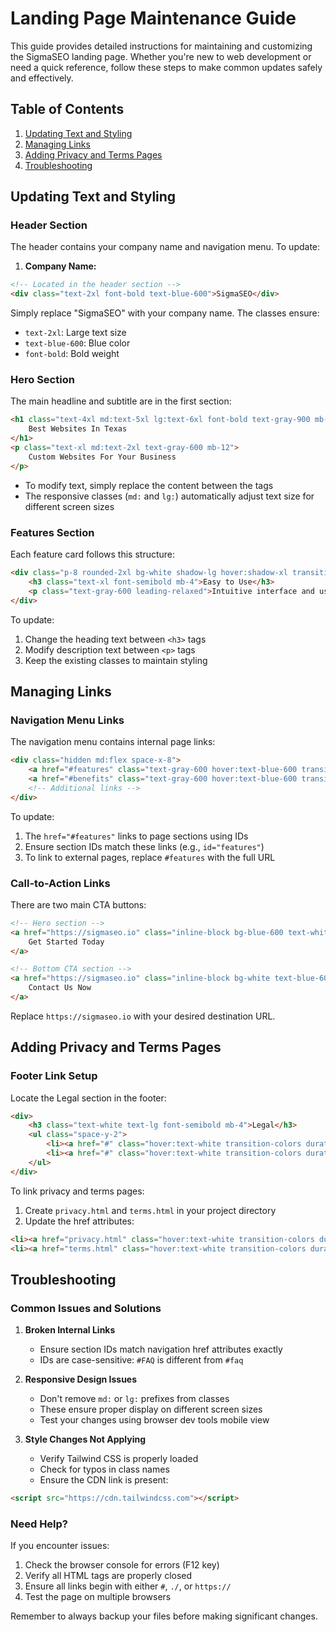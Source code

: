 # Landing Page Maintenance Guide

This guide provides detailed instructions for maintaining and customizing the SigmaSEO landing page. Whether you're new to web development or need a quick reference, follow these steps to make common updates safely and effectively.

## Table of Contents
1. [Updating Text and Styling](#updating-text-and-styling)
2. [Managing Links](#managing-links)
3. [Adding Privacy and Terms Pages](#adding-privacy-and-terms-pages)
4. [Troubleshooting](#troubleshooting)

## Updating Text and Styling

### Header Section
The header contains your company name and navigation menu. To update:

1. **Company Name:**
```html
<!-- Located in the header section -->
<div class="text-2xl font-bold text-blue-600">SigmaSEO</div>
```
Simply replace "SigmaSEO" with your company name. The classes ensure:
- `text-2xl`: Large text size
- `text-blue-600`: Blue color
- `font-bold`: Bold weight

### Hero Section
The main headline and subtitle are in the first section:
```html
<h1 class="text-4xl md:text-5xl lg:text-6xl font-bold text-gray-900 mb-6 leading-tight">
    Best Websites In Texas
</h1>
<p class="text-xl md:text-2xl text-gray-600 mb-12">
    Custom Websites For Your Business
</p>
```
- To modify text, simply replace the content between the tags
- The responsive classes (`md:` and `lg:`) automatically adjust text size for different screen sizes

### Features Section
Each feature card follows this structure:
```html
<div class="p-8 rounded-2xl bg-white shadow-lg hover:shadow-xl transition-shadow duration-300">
    <h3 class="text-xl font-semibold mb-4">Easy to Use</h3>
    <p class="text-gray-600 leading-relaxed">Intuitive interface and user-friendly design...</p>
</div>
```
To update:
1. Change the heading text between `<h3>` tags
2. Modify description text between `<p>` tags
3. Keep the existing classes to maintain styling

## Managing Links

### Navigation Menu Links
The navigation menu contains internal page links:
```html
<div class="hidden md:flex space-x-8">
    <a href="#features" class="text-gray-600 hover:text-blue-600 transition-colors duration-300">Features</a>
    <a href="#benefits" class="text-gray-600 hover:text-blue-600 transition-colors duration-300">Benefits</a>
    <!-- Additional links -->
</div>
```
To update:
1. The `href="#features"` links to page sections using IDs
2. Ensure section IDs match these links (e.g., `id="features"`)
3. To link to external pages, replace `#features` with the full URL

### Call-to-Action Links
There are two main CTA buttons:
```html
<!-- Hero section -->
<a href="https://sigmaseo.io" class="inline-block bg-blue-600 text-white px-8 py-4 rounded-lg...">
    Get Started Today
</a>

<!-- Bottom CTA section -->
<a href="https://sigmaseo.io" class="inline-block bg-white text-blue-600 px-8 py-4 rounded-lg...">
    Contact Us Now
</a>
```
Replace `https://sigmaseo.io` with your desired destination URL.

## Adding Privacy and Terms Pages

### Footer Link Setup
Locate the Legal section in the footer:
```html
<div>
    <h3 class="text-white text-lg font-semibold mb-4">Legal</h3>
    <ul class="space-y-2">
        <li><a href="#" class="hover:text-white transition-colors duration-300">Privacy Policy</a></li>
        <li><a href="#" class="hover:text-white transition-colors duration-300">Terms of Service</a></li>
    </ul>
</div>
```

To link privacy and terms pages:
1. Create `privacy.html` and `terms.html` in your project directory
2. Update the href attributes:
```html
<li><a href="privacy.html" class="hover:text-white transition-colors duration-300">Privacy Policy</a></li>
<li><a href="terms.html" class="hover:text-white transition-colors duration-300">Terms of Service</a></li>
```

## Troubleshooting

### Common Issues and Solutions

1. **Broken Internal Links**
   - Ensure section IDs match navigation href attributes exactly
   - IDs are case-sensitive: `#FAQ` is different from `#faq`

2. **Responsive Design Issues**
   - Don't remove `md:` or `lg:` prefixes from classes
   - These ensure proper display on different screen sizes
   - Test your changes using browser dev tools mobile view

3. **Style Changes Not Applying**
   - Verify Tailwind CSS is properly loaded
   - Check for typos in class names
   - Ensure the CDN link is present:
```html
<script src="https://cdn.tailwindcss.com"></script>
```

### Need Help?
If you encounter issues:
1. Check the browser console for errors (F12 key)
2. Verify all HTML tags are properly closed
3. Ensure all links begin with either `#`, `./`, or `https://`
4. Test the page on multiple browsers

Remember to always backup your files before making significant changes.